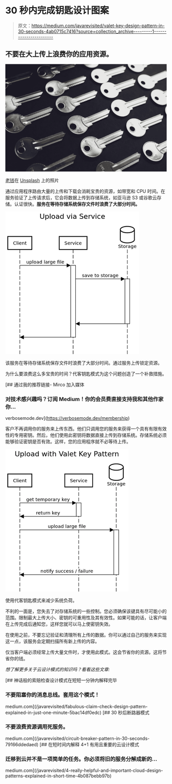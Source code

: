 # 30 秒内完成钥匙设计图案

> 原文：<https://medium.com/javarevisited/valet-key-design-pattern-in-30-seconds-4ab0715c7416?source=collection_archive---------1----------------------->

## 不要在大上传上浪费你的应用资源。

![](img/a81568fb6908d488b8e83371d7aa214a.png)

[老钱](https://unsplash.com/@moneyphotos?utm_source=unsplash&utm_medium=referral&utm_content=creditCopyText)在 [Unsplash](https://unsplash.com/s/photos/key?utm_source=unsplash&utm_medium=referral&utm_content=creditCopyText) 上的照片

通过应用程序路由大量的上传和下载会消耗宝贵的资源，如带宽和 CPU 时间。在服务验证了上传请求后，它会将数据上传到存储系统，如亚马逊 S3 或谷歌云存储。认证很快。**服务在等待存储系统保存文件时浪费了大部分时间。**

[![](img/c6c490447dbb88115310c0afd9a0bf6a.png)](https://www.java67.com/2018/05/top-20-system-design-interview-questions-answers-programming.html)

该服务在等待存储系统保存文件时浪费了大部分时间。通过服务上传锁定资源。

为什么要浪费这么多宝贵的时间？代客钥匙模式为这个问题创造了一个补救措施。

[](https://verbosemode.dev/membership) [## 通过我的推荐链接- Mirco 加入媒体

### 对技术感兴趣吗？订阅 Medium！你的会员费直接支持我和其他作家你…

verbosemode.dev](https://verbosemode.dev/membership) 

客户不再调用你的服务来上传东西。他们只调用您的服务来获得一个具有有限有效性的专用密钥。然后，他们使用此密钥将数据直接上传到存储系统。存储系统必须能够验证密钥是否有效。这样，您的应用程序就不必等待上传。

[![](img/c1a3187edee5563b920b5ea125198c91.png)](https://www.java67.com/2019/09/top-5-courses-to-learn-system-design.html)

使用代客钥匙模式来减少系统负荷。

不利的一面是，您失去了对存储系统的一些控制。您必须确保该键具有尽可能小的范围。限制最大上传大小、密钥的可重用性及其有效性。如果可能的话，让客户端在上传完成后通知您，这样您就可以马上使密钥失效。

在使用之前，不要忘记验证和清理所有上传的数据。你可以通过自己的服务来实现这一点，该服务会定期扫描所有新上传的内容。

仅当客户端必须经常上传大量文件时，才使用此模式。这会节省你的资源。这将节省你的钱。

*想了解更多关于云设计模式的知识吗？看看这些文章:*

[](/javarevisited/fabulous-claim-check-design-pattern-explained-in-just-one-minute-5bac14df0edc) [## 神话般的索赔检查设计模式在短短一分钟内解释完毕

### 不要阻塞你的消息总线。套用这个模式！

medium.com](/javarevisited/fabulous-claim-check-design-pattern-explained-in-just-one-minute-5bac14df0edc) [](/javarevisited/circuit-breaker-pattern-in-30-seconds-79166ddedaed) [## 30 秒后断路器模式

### 不要浪费资源调用死服务。

medium.com](/javarevisited/circuit-breaker-pattern-in-30-seconds-79166ddedaed) [](/javarevisited/4-really-helpful-and-important-cloud-design-patterns-explained-in-short-time-4b087bebb97b) [## 在短时间内解释 4+1 有用且重要的云设计模式

### 迁移到云并不是一项简单的任务。你必须将旧的服务分解成新的…

medium.com](/javarevisited/4-really-helpful-and-important-cloud-design-patterns-explained-in-short-time-4b087bebb97b)
